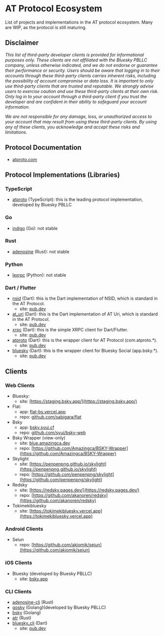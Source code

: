 # AT Protocol Ecosystem

List of projects and implementations in the AT protocol ecosystem. Many are WIP, as the protocol is still maturing.

## Disclaimer

*This list of third-party developer clients is provided for informational purposes only. These clients are not affiliated with the Bluesky PBLLC company, unless otherwise indicated, and we do not endorse or guarantee their performance or security. Users should be aware that logging in to their accounts through these third-party clients carries inherent risks, including the possibility of account compromise or data loss. It is important to only use third-party clients that are trusted and reputable. We strongly advise users to exercise caution and use these third-party clients at their own risk. Only log in to your account through a third-party client if you trust the developer and are confident in their ability to safeguard your account information.*

*We are not responsible for any damage, loss, or unauthorized access to your account that may result from using these third-party clients. By using any of these clients, you acknowledge and accept these risks and limitations.*

## Protocol Documentation

- [atproto.com](https://atproto.com/docs)

## Protocol Implementations (Libraries)

### TypeScript

- [atproto](https://github.com/bluesky-social/atproto) (TypeScript): this is the leading protocol implementation, developed by Bluesky PBLLC

### Go

- [indigo](https://github.com/bluesky-social/indigo) (Go): not stable

### Rust

- [adenosine](https://gitlab.com/bnewbold/adenosine) (Rust): not stable

### Python

- [lexrpc](https://github.com/snarfed/lexrpc) (Python): not stable

### Dart / Flutter

- [nsid](https://github.com/myConsciousness/atproto.dart/tree/main/packages/nsid) (Dart): this is the Dart implementation of NSID, which is standard in the AT Protocol.
  - site: [pub.dev](https://pub.dev/packages/at_uri)
- [at_uri](https://github.com/myConsciousness/atproto.dart/tree/main/packages/at_uri) (Dart): this is the Dart implementation of AT Uri, which is standard in the AT Protocol.
  - site: [pub.dev](https://pub.dev/packages/at_uri)
- [xrpc](https://github.com/myConsciousness/atproto.dart/tree/main/packages/xrpc) (Dart): this is the simple XRPC client for Dart/Flutter.
  - site: [pub.dev](https://pub.dev/packages/xrpc)
- [atproto](https://github.com/myConsciousness/atproto.dart/tree/main/packages/atproto) (Dart): this is the wrapper client for AT Protocol (com.atproto.*).
  - site: [pub.dev](https://pub.dev/packages/atproto)
- [bluesky](https://github.com/myConsciousness/atproto.dart/tree/main/packages/bluesky) (Dart): this is the wrapper client for Bluesky Social (app.bsky.*).
  - site: [pub.dev](https://pub.dev/packages/bluesky)

## Clients

### Web Clients

- Bluesky:
  - site: [https://staging.bsky.app/](https://staging.bsky.app/)
- Flat:
  - app: [flat-bs.vercel.app](https://flat-bs.vercel.app)
  - repo: [github.com/sabigara/flat](github.com/sabigara/flat)
- Bsky
  - app: [bsky.syui.cf](https://bsky.syui.cf)
  - repo: [github.com/syui/bsky-web](github.com/syui/bsky-web)
- Bsky Wrapper (view-only)
  - site: [blue.amazingca.dev](https://blue.amazingca.dev)
  - repo: [https://github.com/Amazingca/BSKY-Wrapper](https://github.com/Amazingca/BSKY-Wrapper)
- Skylight
  - site: [https://penpenpng.github.io/skylight](https://penpenpng.github.io/skylight)
  - repo: [https://github.com/penpenpng/skylight](https://github.com/penpenpng/skylight)
- Redsky
  - site: [https://redsky.pages.dev/](https://redsky.pages.dev/)
  - repo: [https://github.com/akanoren/redsky](https://github.com/akanoren/redsky)
- Tokimekibluesky
  - site: [https://tokimekibluesky.vercel.app](https://tokimekibluesky.vercel.app)

### Android Clients

- Seiun
  - repo: [https://github.com/akiomik/seiun](https://github.com/akiomik/seiun)

### iOS Clients

- Bluesky (developed by Bluesky PBLLC)
  - site: [bsky.app](bsky.app)

### CLI Clients

- [adenosine-cli](https://gitlab.com/bnewbold/adenosine/-/blob/main/adenosine-cli/README.md) (Rust)
- [gosky](https://github.com/bluesky-social/indigo/tree/main/cmd/gosky) (Golang)(developed by Bluesky PBLLC)
- [bsky](https://github.com/mattn/bsky) (Golang)
- [atr](https://github.com/syui/atr) (Rust)
- [bluesky_cli](https://github.com/myConsciousness/atproto.dart/tree/main/packages/bluesky_cli) (Dart)
  - site: [pub.dev](https://pub.dev/packages/bluesky_cli)

